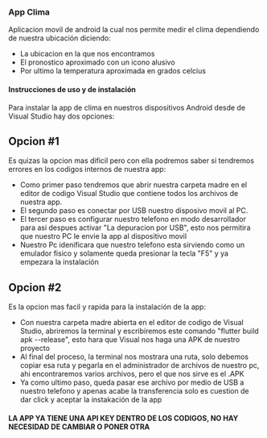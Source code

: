 ### App Clima

 Aplicacion movil de android la cual nos permite medir el clima dependiendo de nuestra ubicación diciendo:
 - La ubicacion en la que nos encontramos
 - El pronostico aproximado con un icono alusivo
 - Por ultimo la temperatura aproximada en grados celcius 

#### Instrucciones de uso y de instalación

Para instalar la app de clima en nuestros dispositivos Android desde de Visual Studio hay dos opciones: 

## Opcion #1

Es quizas la opcion mas dificil pero con ella podremos saber si tendremos errores en los codigos internos de nuestra app:
- Como primer paso tendremos que abrir nuestra carpeta madre en el editor de codigo Visual Studio que contiene todos los archivos de nuestra app.
- El segundo paso es conectar por USB nuestro disposivo movil al PC.
- El tercer paso es configurar nuestro telefono en modo desarrollador para asi despues activar "La depuracion por USB", esto nos permitira que nuestro PC le envie la app al dispositivo movil
- Nuestro Pc idenificara que nuestro telefono esta sirviendo como un emulador fisico y solamente queda presionar la tecla "F5" y ya empezara la instalación

## Opcion #2

Es la opcion mas facil y rapida para la instalación de la app:
- Con nuestra carpeta madre abierta en el editor de codigo de Visual Studio, abriremos la terminal y escribiremos este comando "flutter build apk --release", esto hara que Visual nos haga una APK de nuestro proyecto
- Al final del proceso, la terminal nos mostrara una ruta, solo debemos copiar esa ruta y pegarla en el administrador de archivos de nuestro pc, ahi encontraremos varios archivos, pero el que nos sirve es el .APK
- Ya como ultimo paso, queda pasar ese archivo por medio de USB a nuestro telefono y apenas acabe la transferencia solo es cuestion de dar click y aceptar la instakación de la app

#### LA APP YA TIENE UNA API KEY DENTRO DE LOS CODIGOS, NO HAY NECESIDAD DE CAMBIAR O PONER OTRA
